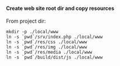#### Create web site root dir and copy resources
From project dir:
```
mkdir -p ./local/www
ln -s `pwd`/srv/index.php ./local/www
ln -s `pwd`/res/css ./local/www
ln -s `pwd`/res/img ./local/www
ln -s `pwd`/res/media ./local/www
ln -s `pwd`/build/dist/js ./local/www
```
